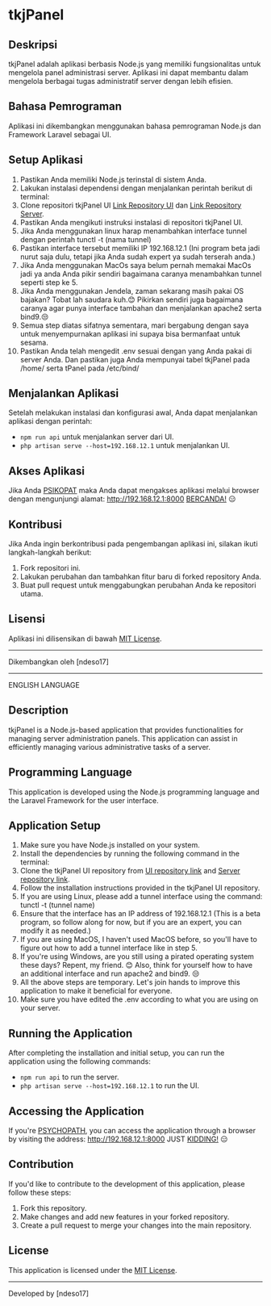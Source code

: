 # tkjPanel

## Deskripsi

tkjPanel adalah aplikasi berbasis Node.js yang memiliki fungsionalitas untuk mengelola panel administrasi server. Aplikasi ini dapat membantu dalam mengelola berbagai tugas administratif server dengan lebih efisien.

## Bahasa Pemrograman

Aplikasi ini dikembangkan menggunakan bahasa pemrograman Node.js dan Framework Laravel sebagai UI.

## Setup Aplikasi

1. Pastikan Anda memiliki Node.js terinstal di sistem Anda.
2. Lakukan instalasi dependensi dengan menjalankan perintah berikut di terminal:
3. Clone repositori tkjPanel UI [Link Repository UI](https://github.com/ndeso17/tkjPanel-UI) dan [Link Repository Server](https://github.com/ndeso17/tkjPanel).
4. Pastikan Anda mengikuti instruksi instalasi di repositori tkjPanel UI.
5. Jika Anda menggunakan linux harap menambahkan interface tunnel dengan perintah tunctl -t (nama tunnel)
6. Pastikan interface tersebut memiliki IP 192.168.12.1 (Ini program beta jadi nurut saja dulu, tetapi jika Anda sudah expert ya sudah terserah anda.)
7. Jika Anda menggunakan MacOs saya belum pernah memakai MacOs jadi ya anda Anda pikir sendiri bagaimana caranya menambahkan tunnel seperti step ke 5.
8. Jika Anda menggunakan Jendela, zaman sekarang masih pakai OS bajakan? Tobat lah saudara kuh.😊 Pikirkan sendiri juga bagaimana caranya agar punya interface tambahan dan menjalankan apache2 serta bind9.😒
9. Semua step diatas sifatnya sementara, mari bergabung dengan saya untuk menyempurnakan aplikasi ini supaya bisa bermanfaat untuk sesama.
10. Pastikan Anda telah mengedit .env sesuai dengan yang Anda pakai di server Anda. Dan pastikan juga Anda mempunyai tabel tkjPanel pada /home/ serta tPanel pada /etc/bind/

## Menjalankan Aplikasi

Setelah melakukan instalasi dan konfigurasi awal, Anda dapat menjalankan aplikasi dengan perintah:

- `npm run api` untuk menjalankan server dari UI.
- `php artisan serve --host=192.168.12.1` untuk menjalankan UI.

## Akses Aplikasi

Jika Anda [PSIKOPAT](https://en.wikipedia.org/wiki/Psychopathy) maka Anda dapat mengakses aplikasi melalui browser dengan mengunjungi alamat: http://192.168.12.1:8000 [BERCANDA!](https://id.wiktionary.org/wiki/bercanda) 😑

## Kontribusi

Jika Anda ingin berkontribusi pada pengembangan aplikasi ini, silakan ikuti langkah-langkah berikut:

1. Fork repositori ini.
2. Lakukan perubahan dan tambahkan fitur baru di forked repository Anda.
3. Buat pull request untuk menggabungkan perubahan Anda ke repositori utama.

## Lisensi

Aplikasi ini dilisensikan di bawah [MIT License](LICENSE).

---

Dikembangkan oleh [ndeso17]

---

ENGLISH LANGUAGE

## Description

tkjPanel is a Node.js-based application that provides functionalities for managing server administration panels. This application can assist in efficiently managing various administrative tasks of a server.

## Programming Language

This application is developed using the Node.js programming language and the Laravel Framework for the user interface.

## Application Setup

1. Make sure you have Node.js installed on your system.
2. Install the dependencies by running the following command in the terminal:
3. Clone the tkjPanel UI repository from [UI repository link](https://github.com/ndeso17/tkjPanel-UI) and [Server repository link](https://github.com/ndeso17/tkjPanel).
4. Follow the installation instructions provided in the tkjPanel UI repository.
5. If you are using Linux, please add a tunnel interface using the command: tunctl -t (tunnel name)
6. Ensure that the interface has an IP address of 192.168.12.1 (This is a beta program, so follow along for now, but if you are an expert, you can modify it as needed.)
7. If you are using MacOS, I haven't used MacOS before, so you'll have to figure out how to add a tunnel interface like in step 5.
8. If you're using Windows, are you still using a pirated operating system these days? Repent, my friend. 😊 Also, think for yourself how to have an additional interface and run apache2 and bind9. 😒
9. All the above steps are temporary. Let's join hands to improve this application to make it beneficial for everyone.
10. Make sure you have edited the .env according to what you are using on your server.

## Running the Application

After completing the installation and initial setup, you can run the application using the following commands:

- `npm run api` to run the server.
- `php artisan serve --host=192.168.12.1` to run the UI.

## Accessing the Application

If you're [PSYCHOPATH](https://en.wikipedia.org/wiki/Psychopathy), you can access the application through a browser by visiting the address: http://192.168.12.1:8000 JUST [KIDDING!](https://en.wiktionary.org/wiki/bercanda) 😑

## Contribution

If you'd like to contribute to the development of this application, please follow these steps:

1. Fork this repository.
2. Make changes and add new features in your forked repository.
3. Create a pull request to merge your changes into the main repository.

## License

This application is licensed under the [MIT License](LICENSE).

---

Developed by [ndeso17]
